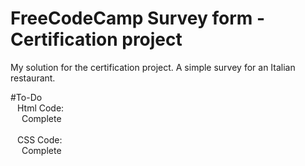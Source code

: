 # FreeCodeCamp Survey form - Certification project
My solution for the certification project. A simple survey for an Italian restaurant.

#To-Do
  <br> &ensp; Html Code:
    <br> &emsp; Complete
  <br><br> &ensp; CSS Code:
    <br> &emsp; Complete
